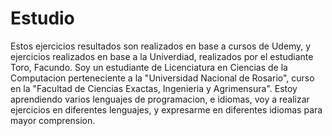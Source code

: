# Estudio 
Estos ejercicios resultados son realizados en base a cursos de Udemy, y ejercicios realizados en base a la Univerdiad, realizados por el estudiante Toro, Facundo.
Soy un estudiante de Licenciatura en Ciencias de la Computacion perteneciente a la "Universidad Nacional de Rosario", curso en la "Facultad de Ciencias Exactas, Ingenieria y Agrimensura".
Estoy aprendiendo varios lenguajes de programacion, e idiomas, voy a realizar ejercicios en diferentes lenguajes, y expresarme en diferentes idiomas para mayor comprension.
